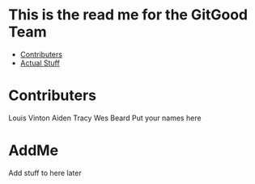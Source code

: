 # This is the read me for the GitGood Team
- [Contributers](#Contributers)
- [Actual Stuff](#AddMe)

# Contributers
Louis Vinton
Aiden Tracy
Wes Beard
Put your names here

# AddMe
Add stuff to here later